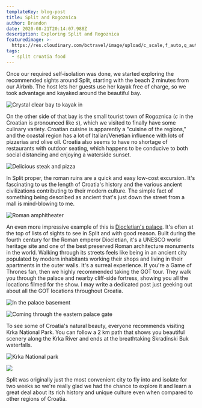 ```yaml
---
templateKey: blog-post
title: Split and Rogoznica
author: Brandon
date: 2020-08-21T20:14:07.988Z
description: Exploring Split and Rogoznica
featuredimage: >-
  https://res.cloudinary.com/bctravel/image/upload/c_scale,f_auto,q_auto,w_1080/v1598650076/split/IMG_20200808_121657_oklgnd.jpg
tags:
  - split croatia food
---
```

Once our required self-isolation was done, we started exploring the recommended sights around Split, starting with the beach 2 minutes from our Airbnb. The host lets her guests use her kayak free of charge, so we took advantage and kayaked around the beautiful bay.

![](https://res.cloudinary.com/bctravel/image/upload/c_scale,f_auto,q_auto,w_1080/v1598649372/split/IMG_20200806_144043_r72hze.jpg "Crystal clear bay to kayak in")

On the other side of that bay is the small tourist town of Rogoznica (*c* in the Croatian is pronounced like *s*), which we visited to finally have some culinary variety. Croatian cuisine is apparently a "cuisine of the regions," and the coastal region has a lot of Italian/Venetian influence with lots of pizzerias and olive oil. Croatia also seems to have no shortage of restaurants with outdoor seating, which happens to be conducive to both social distancing and enjoying a waterside sunset. 

![](https://res.cloudinary.com/bctravel/image/upload/c_scale,f_auto,q_auto,w_1080/v1598649376/split/IMG_20200807_175635-COLLAGE_frqvxo.jpg "Delicious steak and pizza")

In Split proper, the roman ruins are a quick and easy low-cost excursion. It's fascinating to us the length of Croatia's history and the various ancient civilizations contributing to their modern culture. The simple fact of something being described as ancient that's just down the street from a mall is mind-blowing to me.

![](https://res.cloudinary.com/bctravel/image/upload/c_scale,f_auto,q_auto,w_1080/v1598649292/split/IMG_7035_hxqiro.jpg "Roman amphitheater")

An even more impressive example of this is [Diocletian's palace](https://en.wikipedia.org/wiki/Diocletian%27s_Palace). It's often at the top of lists of sights to see in Split and with good reason. Built during the fourth century for the Roman emperor Diocletian, it's a UNESCO world heritage site and one of the best preserved Roman architecture monuments in the world. Walking through its streets feels like being in an ancient city populated by modern inhabitants working their shops and living in their apartments in the outer walls. It's a surreal experience. If you're a Game of Thrones fan, then we highly recommended taking the GOT tour. They walk you through the palace and nearby cliff-side fortress, showing you all the locations filmed for the show. I may write a dedicated post just geeking out about all the GOT locations throughout Croatia.

![](https://res.cloudinary.com/bctravel/image/upload/c_scale,f_auto,q_auto,w_1080/v1598649209/split/IMG_20200808_104948_lqjpjm.jpg "In the palace basement")

![](https://res.cloudinary.com/bctravel/image/upload/c_scale,f_auto,q_auto,w_1080/v1598649415/split/IMG_20200808_101658_yptbhm.jpg "Coming through the eastern palace gate")

To see some of Croatia's natural beauty, everyone recommends visiting Krka National Park. You can follow a 2 km path that shows you beautiful scenery along the Krka River and ends at the breathtaking Skradinski Buk waterfalls.

![](https://res.cloudinary.com/bctravel/image/upload/c_scale,f_auto,q_auto,w_1080/v1598649342/split/IMG_20200810_141920_zfoes6.jpg "Krka National park")

![](https://res.cloudinary.com/bctravel/image/upload/c_scale,f_auto,q_auto,w_1080/v1598650610/split/IMG_20200810_153553_b6bb3y.jpg)

Split was originally just the most convenient city to fly into and isolate for two weeks so we're really glad we had the chance to explore it and learn a great deal about its rich history and unique culture even when compared to other regions of Croatia.

